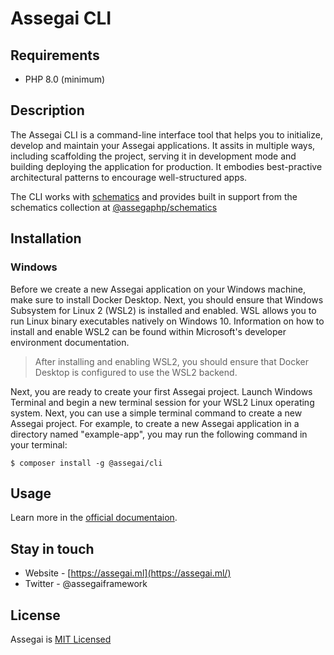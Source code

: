 # Assegai CLI

## Requirements
- PHP 8.0 (minimum)

## Description

The Assegai CLI is a command-line interface tool that helps you to initialize, develop and maintain your Assegai applications. It assits in multiple ways, including scaffolding the project, serving it in development mode and building deploying the application for production. It embodies best-practive architectural patterns to encourage well-structured apps.

The CLI works with [schematics][schematics] and provides built in support from the schematics collection at [@assegaphp/schematics](https://github.com/assegai-php/schematics)

## Installation
### Windows
Before we create a new Assegai application on your Windows machine, make sure to install Docker Desktop. Next, you should ensure that Windows Subsystem for Linux 2 (WSL2) is installed and enabled. WSL allows you to run Linux binary executables natively on Windows 10. Information on how to install and enable WSL2 can be found within Microsoft's developer environment documentation.

> After installing and enabling WSL2, you should ensure that Docker Desktop is configured to use the WSL2 backend.

Next, you are ready to create your first Assegai project. Launch Windows Terminal and begin a new terminal session for your WSL2 Linux operating system. Next, you can use a simple terminal command to create a new Assegai project. For example, to create a new Assegai application in a directory named "example-app", you may run the following command in your terminal:

`$ composer install -g @assegai/cli`

## Usage
Learn more in the [official documentaion](https://docs.assegai.ml/cli/overview).

## Stay in touch
- Website - [https://assegai.ml](https://assegai.ml/)
- Twitter - @assegaiframework
## License
Assegai is [MIT Licensed](#LICENSE)

[schematics]: https://github.com/angular/angular-cli/tree/master/packages/angular_devkit/schematics
